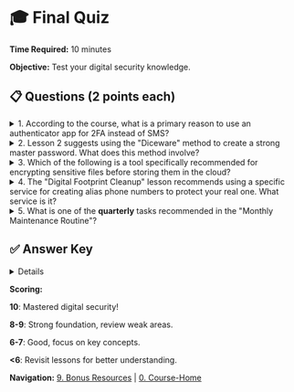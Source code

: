 # 🎓 Final Quiz

**Time Required:** 10 minutes

**Objective:** Test your digital security knowledge.

## 📋 Questions (2 points each)

<details>
  <summary> 1. According to the course, what is a primary reason to use an authenticator app for 2FA instead of SMS?</summary>
  <p><b> Answer: B) To avoid SIM swapping risks.</b> The course specifically warns that SMS is vulnerable to SIM swapping attacks, making authenticator apps a more secure choice.</p>
</details>

<details>
  <summary> 2. Lesson 2 suggests using the "Diceware" method to create a strong master password. What does this method involve?</summary>
  <p><b> Answer: C) Using 6-8 random words.</b> The lesson recommends this method for creating a master password that is both memorable and highly secure.</p>
</details>

<details>
  <summary> 3. Which of the following is a tool specifically recommended for encrypting sensitive files before storing them in the cloud?</summary>
  <p><b> Answer: B) Cryptomator.</b> Cryptomator and VeraCrypt are mentioned as tools for encrypting files, adding a crucial layer of security to your cloud storage.</p>
</details>

<details>
  <summary> 4. The "Digital Footprint Cleanup" lesson recommends using a specific service for creating alias phone numbers to protect your real one. What service is it?</summary>
  <p><b> Answer: B) Google Voice.</b> The course suggests using Google Voice for any public-facing numbers to keep your personal phone number private.</p>
</details>

<details>
  <summary> 5. What is one of the <b>quarterly</b> tasks recommended in the "Monthly Maintenance Routine"?</summary>
  <p><b> Answer: C) Review social media privacy settings.</b> The routine distinguishes between monthly tasks (like updates) and deeper quarterly tasks like auditing passwords and privacy settings.</p>
</details>

## ✅ Answer Key

<details>
1 = B, 
2 = C, 
3 = B, 
4 = B, 
5 = C
</details>

**Scoring:**

**10**: Mastered digital security!

**8-9**: Strong foundation, review weak areas.

**6-7**: Good, focus on key concepts.

**<6**: Revisit lessons for better understanding.

**Navigation:** [9. Bonus Resources](9-bonus-resources.html) | [0. Course-Home](index.html)
